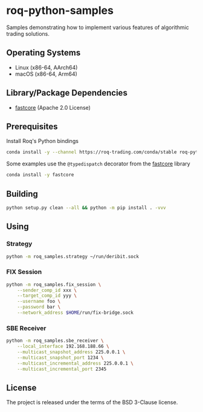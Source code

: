 # roq-python-samples

Samples demonstrating how to implement various features of algorithmic trading
solutions.


## Operating Systems

* Linux (x86-64, AArch64)
* macOS (x86-64, Arm64)


## Library/Package Dependencies

* [fastcore](https://github.com/fastai/fastcore) (Apache 2.0 License)


## Prerequisites

Install Roq's Python bindings

```bash
conda install -y --channel https://roq-trading.com/conda/stable roq-python
```

Some examples use the `@typedispatch` decorator from the [fastcore](https://github.com/fastai/fastcore) library

```bash
conda install -y fastcore
```

## Building

```bash
python setup.py clean --all && python -m pip install . -vvv
```

## Using

### Strategy

```bash
python -m roq_samples.strategy ~/run/deribit.sock
```

### FIX Session

```bash
python -m roq_samples.fix_session \
    --sender_comp_id xxx \
    --target_comp_id yyy \
    --username foo \
    --password bar \
    --network_address $HOME/run/fix-bridge.sock
```

### SBE Receiver

```bash
python -m roq_samples.sbe_receiver \
    --local_interface 192.168.188.66 \
    --multicast_snapshot_address 225.0.0.1 \
    --multicast_snapshot_port 1234 \
    --multicast_incremental_address 225.0.0.1 \
    --multicast_incremental_port 2345
```


## License

The project is released under the terms of the BSD 3-Clause license.
